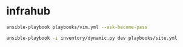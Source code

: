# infrahub
~~~bash
ansible-playbook playbooks/vim.yml --ask-become-pass

ansible-playbook -i inventory/dynamic.py dev playbooks/site.yml
~~~